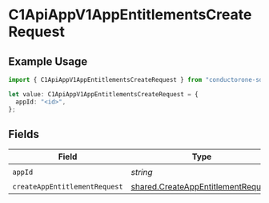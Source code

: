 # C1ApiAppV1AppEntitlementsCreateRequest

## Example Usage

```typescript
import { C1ApiAppV1AppEntitlementsCreateRequest } from "conductorone-sdk-typescript/sdk/models/operations";

let value: C1ApiAppV1AppEntitlementsCreateRequest = {
  appId: "<id>",
};
```

## Fields

| Field                                                                                           | Type                                                                                            | Required                                                                                        | Description                                                                                     |
| ----------------------------------------------------------------------------------------------- | ----------------------------------------------------------------------------------------------- | ----------------------------------------------------------------------------------------------- | ----------------------------------------------------------------------------------------------- |
| `appId`                                                                                         | *string*                                                                                        | :heavy_check_mark:                                                                              | N/A                                                                                             |
| `createAppEntitlementRequest`                                                                   | [shared.CreateAppEntitlementRequest](../../../sdk/models/shared/createappentitlementrequest.md) | :heavy_minus_sign:                                                                              | N/A                                                                                             |